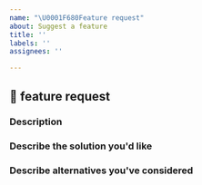 ```yaml
---
name: "\U0001F680Feature request"
about: Suggest a feature
title: ''
labels: ''
assignees: ''

---
```


<!--🔅🔅🔅🔅🔅🔅🔅🔅🔅🔅🔅🔅🔅🔅🔅🔅🔅🔅🔅🔅🔅🔅🔅🔅🔅🔅🔅🔅🔅🔅🔅

Oh hi there! 😄 

To expedite issue processing please search open and closed issues before submitting a new one.
Existing issues often contain information about workarounds, resolution, or progress updates.

🔅🔅🔅🔅🔅🔅🔅🔅🔅🔅🔅🔅🔅🔅🔅🔅🔅🔅🔅🔅🔅🔅🔅🔅🔅🔅🔅🔅🔅🔅🔅🔅🔅-->


## 🚀 feature request

### Description
<!-- ✍️ A clear and concise description of the problem or missing capability... -->


### Describe the solution you'd like
<!-- ✍️ If you have a solution in mind, please describe it. -->


### Describe alternatives you've considered
<!-- ✍️ Have you considered any alternative solutions or workarounds? -->
